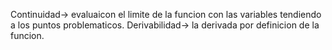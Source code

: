 Continuidad-> evaluaicon el limite de la funcion con las variables tendiendo a los puntos problematicos.
Derivabilidad-> la derivada por definicion de la funcion.